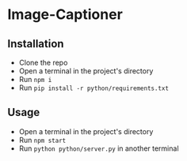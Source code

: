 # Image-Captioner

## Installation

- Clone the repo
- Open a terminal in the project's directory
- Run `npm i`
- Run `pip install -r python/requirements.txt`

## Usage

- Open a terminal in the project's directory
- Run `npm start`
- Run `python python/server.py` in another terminal
